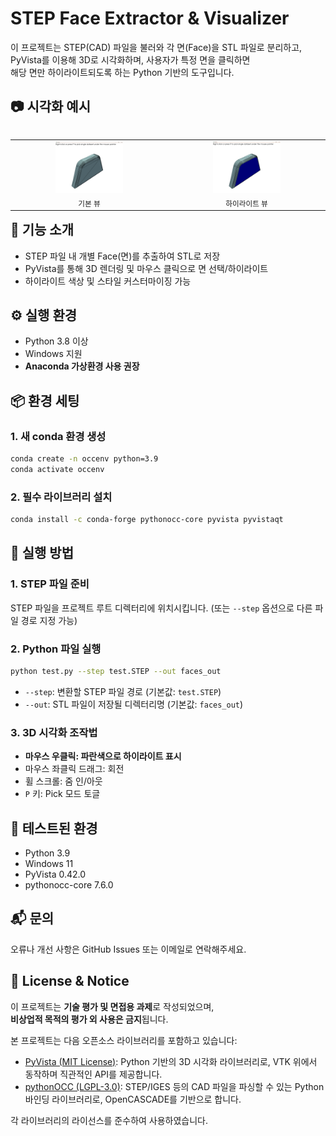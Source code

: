 # STEP Face Extractor & Visualizer

이 프로젝트는 STEP(CAD) 파일을 불러와 각 면(Face)을 STL 파일로 분리하고,  
PyVista를 이용해 3D로 시각화하며, 사용자가 특정 면을 클릭하면  
해당 면만 하이라이트되도록 하는 Python 기반의 도구입니다.





## 📷 시각화 예시

<table align="left">
  <tr>
    <td align="center">
      <img src="before.png" width="45%" alt="기본 뷰"/><br>
      <sub>기본 뷰</sub>
    </td>
    <td align="center">
      <img src="after.png" width="45%" alt="하이라이트 뷰"/><br>
      <sub>하이라이트 뷰</sub>
    </td>
  </tr>
</table>







## 📌 기능 소개

- STEP 파일 내 개별 Face(면)를 추출하여 STL로 저장
- PyVista를 통해 3D 렌더링 및 마우스 클릭으로 면 선택/하이라이트
- 하이라이트 색상 및 스타일 커스터마이징 가능





## ⚙️ 실행 환경

- Python 3.8 이상  
- Windows 지원  
- **Anaconda 가상환경 사용 권장**





## 📦 환경 세팅
  
### 1. 새 conda 환경 생성

```bash
conda create -n occenv python=3.9
conda activate occenv
```

### 2. 필수 라이브러리 설치

```bash
conda install -c conda-forge pythonocc-core pyvista pyvistaqt
```
  
  



## 🚀 실행 방법
  
### 1. STEP 파일 준비
STEP 파일을 프로젝트 루트 디렉터리에 위치시킵니다.
(또는 `--step` 옵션으로 다른 파일 경로 지정 가능)

### 2. Python 파일 실행

```bash
python test.py --step test.STEP --out faces_out
```

- `--step`: 변환할 STEP 파일 경로 (기본값: `test.STEP`)  
- `--out`: STL 파일이 저장될 디렉터리명 (기본값: `faces_out`)

### 3. 3D 시각화 조작법

- **마우스 우클릭: 파란색으로 하이라이트 표시**
- 마우스 좌클릭 드래그: 회전  
- 휠 스크롤: 줌 인/아웃  
- `P` 키: Pick 모드 토글  

  
  


## 🧪 테스트된 환경
  
- Python 3.9  
- Windows 11  
- PyVista 0.42.0  
- pythonocc-core 7.6.0  

  
  


## 📬 문의
  
오류나 개선 사항은 GitHub Issues 또는 이메일로 연락해주세요.

  



## 📝 License & Notice
  
이 프로젝트는 **기술 평가 및 면접용 과제**로 작성되었으며,  
**비상업적 목적의 평가 외 사용은 금지**됩니다.

본 프로젝트는 다음 오픈소스 라이브러리를 포함하고 있습니다:

- [PyVista (MIT License)](https://github.com/pyvista/pyvista): Python 기반의 3D 시각화 라이브러리로, VTK 위에서 동작하며 직관적인 API를 제공합니다.
- [pythonOCC (LGPL-3.0)](https://github.com/tpaviot/pythonocc-core): STEP/IGES 등의 CAD 파일을 파싱할 수 있는 Python 바인딩 라이브러리로, OpenCASCADE를 기반으로 합니다.

각 라이브러리의 라이선스를 준수하여 사용하였습니다.